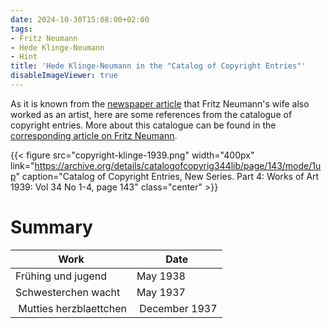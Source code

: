 ```yaml
---
date: 2024-10-30T15:08:00+02:00
tags:
- Fritz Neumann
- Hede Klinge-Neumann
- Hint
title: 'Hede Klinge-Neumann in the "Catalog of Copyright Entries"'
disableImageViewer: true
---
```


As it is known from the [newspaper article](/post/fritz-neumann-spandauer-volksblatt-19-2-1972/) that Fritz Neumann's wife also worked as an artist, here are some references from the catalogue of copyright entries. More about this catalogue can be found in the [corresponding article on Fritz Neumann](/post/fritz-neumann-copyright-records/).

{{< figure src="copyright-klinge-1939.png" width="400px" link="https://archive.org/details/catalogofcopyrig344lib/page/143/mode/1up" caption="Catalog of Copyright Entries, New Series. Part 4: Works of Art 1939: Vol 34 No 1-4, page 143" class="center" >}}

# Summary

| Work                                      | Date           |
|-------------------------------------------|----------------|
| Frühing und jugend                        | May 1938       |
| Schwesterchen wacht                       | May 1937       |
| Mutties herzblaettchen                    | December 1937  |
